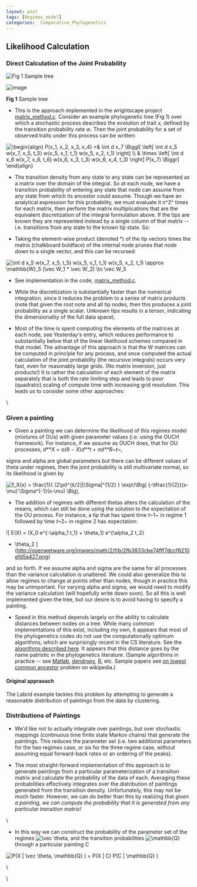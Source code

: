```yaml
---
layout: post
tags: [Regimes_model]
categories:  Comparative_Phylogenetics
---
```






 





Likelihood Calculation
----------------------

### Direct Calculation of the Joint Probability

![Fig 1 Sample
tree](http://openwetware.org/images/thumb/d/d9/Sampletree.png/180px-Sampletree.png)

![image](/skins/common/images/magnify-clip.png)

**Fig 1** Sample tree

-   This is the approach implemented in the wrightscape project
    [matrix\_method.c](http://github.com/cboettig/wrightscape/blob/master/src/matrix_method.c "http://github.com/cboettig/wrightscape/blob/master/src/matrix_method.c").
    Consider an example phylogenetic tree (Fig 1) over which a
    stochastic process describes the evolution of trait *x,* defined by
    the transition probability rate *w*. Then the joint probability for
    a set of observed traits under this process can be written:

![ \\begin{align} P(x\_1, x\_2, x\_3, x\_4) =& \\int d x\_7 \\Biggl[
\\left[ \\int d x\_5 w(x\_7, x\_5, t\_5) w(x\_5, x\_1, t\_1) w(x\_5,
x\_2, t\_1) \\right] \\\\ & \\times \\left[ \\int d x\_6 w(x\_7, x\_6,
t\_6) w(x\_6, x\_3, t\_3) w(x\_6, x\_4, t\_3) \\right] P(x\_7) \\Biggr]
\\end{align}
](http://openwetware.org/images/math/0/a/c/0ac79d1c40c55d61a5acf6e240f06438.png)

-   The transition density from any state to any state can be
    represented as a matrix over the domain of the integral. So at each
    node, we have a transition probability of entering any state that
    node can assume from any state from which its ancestor could assume.
    Though we have an analytical expression for this probability, we
    must evaluate it *n*^2^ times for each matrix, then perform the
    matrix multiplications that are the equivalent discretization of the
    integral formulation above. If the tips are known they are
    represented instead by a single column of that matrix -- i.e.
    transitions from any state to the known tip state. So:

-   Taking the element-wise product (denoted \*) of the tip vectors
    times the matrix (chalkboard boldface) of the internal node prunes
    that node down to a single vector, and this can be recursed:

![ \\int d x\_5 w(x\_7, x\_5, t\_5) w(x\_5, x\_1, t\_1) w(x\_5, x\_2,
t\_1) \\approx \\mathbb{W}\_5 (\\vec W\_1 \* \\vec W\_2) \\to \\vec W\_5
](http://openwetware.org/images/math/8/1/6/8169d9da7630c0db3078b7f473f701e3.png)

-   See implementation in the code,
    [matrix\_method.c](http://github.com/cboettig/wrightscape/blob/master/src/matrix_method.c "http://github.com/cboettig/wrightscape/blob/master/src/matrix_method.c").

-   While the discretization is substantially faster than the numerical
    integration, since it reduces the problem to a series of matrix
    products (note that given the root note and all tip nodes, then this
    produces a joint probability as a single scalar. Unknown tips
    results in a tensor, indicating the dimensionality of the full data
    space).

-   Most of the time is spent computing the elements of the matrices at
    each node, see Yesterday's entry, which reduces performance to
    substantially below that of the linear likelihood schemes compared
    in that model. The advantage of this approach is that the W matrices
    can be computed in principle for any process, and once computed the
    actual calculation of the joint probability (the recursive
    integrals) occurs very fast, even for reasonably large grids. (No
    matrix inversion, just products!) It is rather the calculation of
    each element of the matrix separately that is both the rate limiting
    step and leads to poor (quadratic) scaling of compute time with
    increasing grid resolution. This leads us to consider some other
    approaches:

\

### Given a painting

-   Given a painting we can determine the likelihood of this regimes
    model (mixtures of OUs) with given parameter values (i.e. using the
    OUCH framework). For instance, if we assume as OUCH does, that for
    OU processes, *d**X* = α(θ − *X*)*d**t* + σ*d**B*~*t*~,

sigma and alpha are global parameters but there can be different values
of theta under regimes, then the joint probability is *still*
multivariate normal, so its likelihood is given by

![ f\_X(x) = \\frac{1}{ (2\\pi)\^{k/2}|\\Sigma|\^{1/2} } \\exp\\!\\Big(
{-\\tfrac{1}{2}}(x-\\mu)'\\Sigma\^{-1}(x-\\mu) \\Big),
](http://openwetware.org/images/math/a/0/a/a0ad9db46854c4a616ce6959095cf21d.png)

-   The addition of regimes with different thetas alters the calculation
    of the means, which can still be done using the solution to the
    expectation of the OU process. For instance, a tip that has spent
    time *t*~1~ in regime 1 followed by time *t*~2~ in regime 2 has
    expectation:

![ E(X) = (X\_0 e\^{-\\alpha\_1 t\_1} + \\theta\_1) e\^{\\alpha\_2 t\_2}
+ \\theta\_2
](http://openwetware.org/images/math/2/f/b/2fb3833cbe74fff7dccf6210efd5a427.png)

and so forth. If we assume alpha and sigma are the same for all
processes than the variance calculation is unaltered. We could also
generalize this to allow regimes to change at points other than nodes,
though in practice this may be unimportant. For varying alpha and sigma,
we would need to modify the variance calculation (will hopefully write
down soon). So all this is well implemented given the tree, but our
desire is to avoid having to specify a painting.

-   Speed in this method depends largely on the ability to calculate
    distances between nodes on a tree. While many common implementations
    of this exist, including my own, it appears that most of the
    phylogenetics codes do not use the computationally optimum
    algorithms, which are surprisingly recent in the CS literature. See
    the [algorithms described
    here](http://www.topcoder.com/tc?module=Static&d1=tutorials&d2=lowestCommonAncestor "http://www.topcoder.com/tc?module=Static&d1=tutorials&d2=lowestCommonAncestor").
    It appears that this distance goes by the name patristic in the
    phylogenetics literature. (Sample algorithms in practice -- see
    [Matlab](http://www.mathworks.com/access/helpdesk/help/toolbox/bioinfo/ug/a1075738685b2.html "http://www.mathworks.com/access/helpdesk/help/toolbox/bioinfo/ug/a1075738685b2.html"),
    [dendropy](http://github.com/jeetsukumaran/DendroPy/blob/master/dendropy/treecalc.py "http://github.com/jeetsukumaran/DendroPy/blob/master/dendropy/treecalc.py"),
    [R](https://www.nescent.org/wg_phyloinformatics/R_Hackathon_1/DataTreeManipulation "https://www.nescent.org/wg_phyloinformatics/R_Hackathon_1/DataTreeManipulation"),
    etc. Sample papers see [on lowest common
    ancestor](http://en.wikipedia.org/wiki/Lowest_common_ancestor "http://en.wikipedia.org/wiki/Lowest_common_ancestor")
    problem on wikipedia.)

#### Original appraoach

The Labrid example tackles this problem by attempting to generate a
reasonable distribution of paintings from the data by clustering.

### Distributions of Paintings

-   We'd like not to actually integrate over paintings, but over
    stochastic mappings (continuous time finite state Markov chains)
    that generate the paintings. This reduces the parameter set (i.e.
    two additional parameters for the two regimes case, or six for the
    three regime case, without assuming equal forward-back rates or an
    ordering of the peaks).

-   The most straight-forward implementation of this approach is to
    generate paintings from a particular parameterization of a
    transition matrix and calculate the probability of the data of each.
    Averaging these probabilities effectively integrates over the
    distribution of paintings generated from the transition density.
    Unfortunately, this may not be much faster. However, we can do
    better than this by realizing that *given a painting, we can compute
    the probability that it is generated from any particular transition
    matrix!*

\

-   In this way we can construct the probability of the parameter set of
    the regimes ![ \\vec \\theta
    ](http://openwetware.org/images/math/1/c/8/1c876a2b07f33c4f32b5f73a9d790a18.png),
    and the transition probabilities ![ \\mathbb{Q}
    ](http://openwetware.org/images/math/d/4/5/d45a4aa156a8ac07ab80e7d9cf5fa79f.png)
    through a particular painting *C*

![ P(X | \\vec \\theta, \\mathbb{Q} ) = P(X | C) P(C | \\mathbb{Q} )
](http://openwetware.org/images/math/b/7/d/b7d74172c4b6e8084dc7907ec3dd6300.png)

\

\

